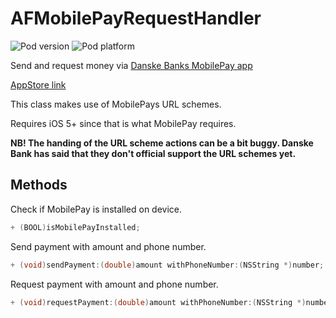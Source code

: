 AFMobilePayRequestHandler
=======================

![Pod version](https://cocoapod-badges.herokuapp.com/v/AFMobilePayRequestHandler/badge.png)
![Pod platform](https://cocoapod-badges.herokuapp.com/p/AFMobilePayRequestHandler/badge.png)

Send and request money via [Danske Banks MobilePay app](http://www.danskebank.dk/da-dk/privat/selvbetjening/produkter/pages/mobilepay.aspx) 

[AppStore link](https://itunes.apple.com/dk/app/mobilepay-by-danske-bank/id624499138)

This class makes use of MobilePays URL schemes.

Requires iOS 5+ since that is what MobilePay requires.

__NB! The handing of the URL scheme actions can be a bit buggy. Danske Bank has said that they don't official support the URL schemes yet.__


## Methods

Check if MobilePay is installed on device.

```objectivec
+ (BOOL)isMobilePayInstalled;
```

Send payment with amount and phone number.

```objectivec
+ (void)sendPayment:(double)amount withPhoneNumber:(NSString *)number;
```

Request payment with amount and phone number.

```objectivec
+ (void)requestPayment:(double)amount withPhoneNumber:(NSString *)number;
```
